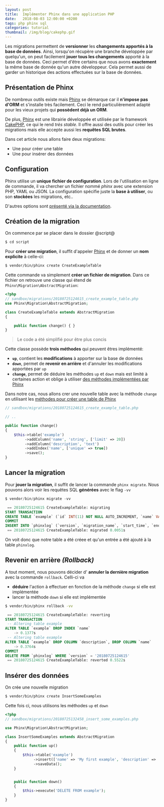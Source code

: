 ```yaml
---
layout: post
title:  Implémenter Phinx dans une application PHP
date:   2018-08-03 12:00:00 +0200
tags: php phinx sql
categories: tutorial
thumbnail: /img/blog/cakephp.gif
---
```


Les migrations permettent de **versionner** les **changements apportés à la base de données**. Ainsi, lorsqu'on récupère une branche développée par quelqu'un, on peut facilement **jouer tous les changements** apporté à la base de données. Ceci permet d'être certains que nous avons **exactement** la même base de donnée qu'un autre  développeur. Cela permet aussi de garder un historique des actions effectuées sur la base de données.

## Présentation de Phinx

De nombreux outils existe mais [Phinx][phinx] se démarque car il **n'impose pas d'ORM** et s'installe très facilement.  Ceci le rend particulièrement adapté pour les vieux projets qui **possèdent déjà un ORM**.

De plus, [Phinx][phinx] est une librairie développée et utilisée par le framework [CakePHP](https://cakephp.org), ce qui le rend *très stable*. Il offre aussi des outils pour créer les migrations mais elle accepte aussi les **requêtes SQL brutes**.

Dans cet article nous allons faire deux migrations:

- Une pour créer une table
- Une pour insérer des données

## Configuration

Phinx utilise un **unique fichier de configuration**. Lors de l'utilisation en ligne de commande, il va chercher un fichier nommé _phinx_ avec une extension PHP, YAML ou JSON. La configuration spécifie juste la **base à utiliser**, ou son **stockées** les migrations, etc..

D'autres options sont [présenté via la documentation](http://docs.phinx.org/en/latest/configuration.html).

## Création de la migration

On commence par se placer dans le dossier @script@

~~~bash
$ cd script
~~~


Pour **créer une migration**, il suffit d'appeler [Phinx][phinx] et de donner un **nom explicite** à celle-ci:

~~~bash
$ vendor/bin/phinx create CreateExampleTable
~~~

Cette commande va simplement **créer un fichier de migration**. Dans ce fichier on retrouve une classe qui étend de `Phinx\Migration\AbstractMigration`:

~~~php
<?php
// sandbox/migrations/20180725124615_create_example_table.php
use Phinx\Migration\AbstractMigration;

class CreateExampleTable extends AbstractMigration
{

    public function change() { }
}
~~~

> Le code a été simplifié pour être plus concis

Cette classe possède **trois méthodes** qui peuvent êtres implémenté:

* **`up`**, contient les **modifications** à apporter sur la base de données
* **`down`**, permet de **revenir en arrière** et d'annuler les modifications apportées par `up`
* **`change`**, permet de déduire les méthodes `up` et `down` mais est limité à certaines action et oblige à utiliser [des méthodes implémentées par Phinx](http://docs.phinx.org/en/latest/migrations.html#the-change-method)

Dans notre cas, nous allons crer une nouvelle table avec la méthode `change` en utilisant les [méthodes pour créer une table de Phinx](http://docs.phinx.org/en/latest/migrations.html#creating-a-table)

~~~php
// sandbox/migrations/20180725124615_create_example_table.php

// ..

public function change()
{
    $this->table('example')
         ->addColumn('name', 'string', ['limit' => 20])
         ->addColumn('description', 'text')
         ->addIndex('name', ['unique' => true])
         ->save();
}
~~~


## Lancer la migration

Pour **jouer la migration**, il suffit de lancer la commande `phinx migrate`. Nous pouvons alors voir les requêtes SQL **générées** avec le flag `-vv`

~~~php
$ vendor/bin/phinx migrate -vv
~~~

~~~sql
 == 20180725124615 CreateExampleTable: migrating
START TRANSACTION
CREATE TABLE `example` (`id` INT(11) NOT NULL AUTO_INCREMENT, `name` VARCHAR(20) NOT NULL, `description` TEXT NOT NULL, PRIMARY KEY (`id`),  UNIQUE KEY (`name`)) ENGINE = InnoDB CHARACTER SET utf8 COLLATE utf8_general_ci;
COMMIT
INSERT INTO `phinxlog` (`version`, `migration_name`, `start_time`, `end_time`, `breakpoint`) VALUES ('20180725124615', 'CreateExampleTable', '2018-07-25 15:14:41', '2018-07-25 15:14:41', 0);
 == 20180725124615 CreateExampleTable: migrated 0.0051s
~~~

On voit donc que notre table a été créee et qu'un entrée a été ajouté à la table `phinxlog`.

## Revenir en arrière *(Rollback)*

A tout moment, nous pouvons décider d' **annuler la dernière migration** avec la commande `rollback`. Celli-ci va

- **déduire** l'action à effectuer en fonction de la méthode `change` si elle est implémentée
- lancer la méthode `down` si elle est implémentée


~~~bash
$ vendor/bin/phinx rollback -vv
~~~

~~~sql
 == 20180725124615 CreateExampleTable: reverting
START TRANSACTION
 -- Altering table example
ALTER TABLE `example` DROP INDEX `name`
    -> 0.1377s
 -- Altering table example
ALTER TABLE `example` DROP COLUMN `description`, DROP COLUMN `name`
    -> 0.3764s
COMMIT
DELETE FROM `phinxlog` WHERE `version` = '20180725124615'
 == 20180725124615 CreateExampleTable: reverted 0.5522s
~~~


## Insérer des données

On crée une nouvelle migration

~~~bash
$ vendor/bin/phinx create InsertSomeExamples
~~~


Cette fois ci, nous utilisons les méthodes `up` et `down`

~~~php
<?php
// sandbox/migrations/20180725132458_insert_some_examples.php

use Phinx\Migration\AbstractMigration;

class InsertSomeExamples extends AbstractMigration
{
    public function up()
    {
        $this->table('example')
             ->insert(['name' => 'My first example', 'description' => 'azertyuiop'])
             ->saveData();
    }


    public function down()
    {
        $this->execute('DELETE FROM example');
    }
}
~~~



[phinx]: https://phinx.org
